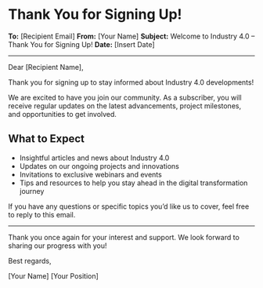 # Thank You for Signing Up!

**To:** [Recipient Email]
**From:** [Your Name]
**Subject:** Welcome to Industry 4.0 – Thank You for Signing Up!
**Date:** [Insert Date]

---

Dear [Recipient Name],

Thank you for signing up to stay informed about Industry 4.0 developments!

We are excited to have you join our community. As a subscriber, you will receive regular updates on the latest advancements, project milestones, and opportunities to get involved.

## What to Expect
- Insightful articles and news about Industry 4.0
- Updates on our ongoing projects and innovations
- Invitations to exclusive webinars and events
- Tips and resources to help you stay ahead in the digital transformation journey

If you have any questions or specific topics you’d like us to cover, feel free to reply to this email.

---

Thank you once again for your interest and support. We look forward to sharing our progress with you!

Best regards,

[Your Name]
[Your Position] 